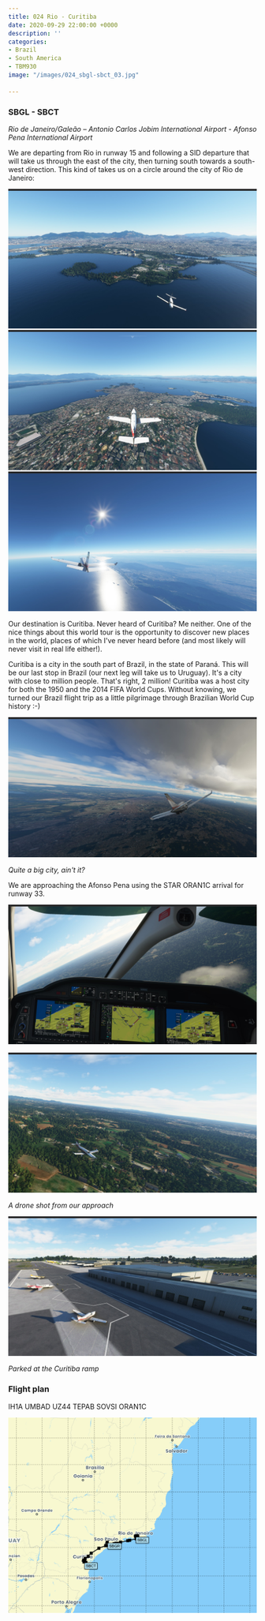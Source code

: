 ```yaml
---
title: 024 Rio - Curitiba
date: 2020-09-29 22:00:00 +0000
description: ''
categories:
- Brazil
- South America
- TBM930
image: "/images/024_sbgl-sbct_03.jpg"

---
```

### SBGL - SBCT

_Rio de Janeiro/Galeão – Antonio Carlos Jobim International Airport - Afonso Pena International Airport_

We are departing from Rio in runway 15 and following a SID departure that will take us through the east of the city, then turning south towards a south-west direction. This kind of takes us on a circle around the city of Rio de Janeiro:

![](/images/024_sbgl-sbct_02.jpg)![](/images/024_sbgl-sbct_03.jpg)![](/images/024_sbgl-sbct_05.jpg)

Our destination is Curitiba. Never heard of Curitiba? Me neither. One of the nice things about this world tour is the opportunity to discover new places in the world, places of which I've never heard before (and most likely will never visit in real life either!).

Curitiba is a city in the south part of Brazil, in the state of Paraná. This will be our last stop in Brazil (our next leg will take us to Uruguay). It's a city with close to million people. That's right, 2 million! Curitiba was a host city for both the 1950 and the 2014 FIFA World Cups. Without knowing, we turned our Brazil flight trip as a little pilgrimage through Brazilian World Cup history :-)

![](/images/024_sbgl-sbct_06.jpg)

_Quite a big city, ain't it?_

We are approaching the Afonso Pena using the STAR ORAN1C arrival for runway 33.

![](/images/024_sbgl-sbct_07.jpg)

![](/images/024_sbgl-sbct_08.jpg)

_A drone shot from our approach_

![](/images/024_sbgl-sbct_10.jpg)

_Parked at the Curitiba ramp_

### Flight plan

IH1A UMBAD UZ44 TEPAB SOVSI ORAN1C

![](/images/screenshot-2020-10-02-225800.png)